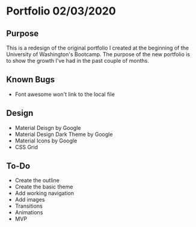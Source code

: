 # Portfolio 02/03/2020

## Purpose

This is a redesign of the original portfolio I created at the beginning of the University of Washington's Bootcamp. The purpose of the new portfolio is to show the growth I've had in the past couple of months.

## Known Bugs

* Font awesome won't link to the local file

## Design

* Material Deisgn by Google
* Material Design Dark Theme by Google
* Material Icons by Google
* CSS Grid

## To-Do

* Create the outline
* Create the basic theme
* Add working navigation
* Add images
* Transitions 
* Animations
* MVP
